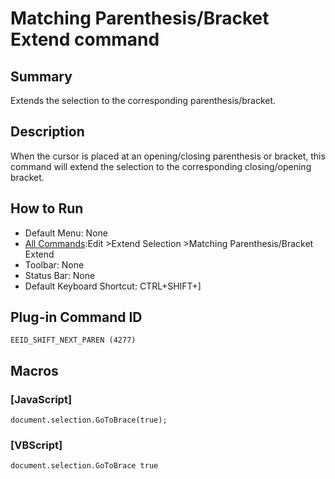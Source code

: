 # Matching Parenthesis/Bracket Extend command

## Summary

Extends the selection to the corresponding parenthesis/bracket.

## Description

When the cursor is placed at an opening/closing parenthesis or bracket, this
command will extend the selection to the corresponding closing/opening bracket.

## How to Run

- Default Menu: None
- [All Commands](../tools/all_commands):Edit \>Extend Selection
\>Matching Parenthesis/Bracket
Extend
- Toolbar: None
- Status Bar: None
- Default Keyboard Shortcut: CTRL+SHIFT+\]

## Plug-in Command ID

```
EEID_SHIFT_NEXT_PAREN (4277)```

## Macros

### \[JavaScript\]

```
document.selection.GoToBrace(true);
```

### \[VBScript\]

```
document.selection.GoToBrace true
```
